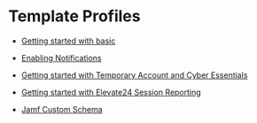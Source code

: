 # Template Profiles 

- [Getting started with basic](/Template%20Profiles/basic-com.jigsaw24.Elevate24%20copy.plist)

- [Enabling Notifications](/Template%20Profiles/com.apple.notificationsettings.plist)

- [Getting started with Temporary Account and Cyber Essentials](/Template%20Profiles/TempAccountExample-com.jigsaw24.Elevate24%20copy.plist)

- [Getting started with Elevate24 Session Reporting]()

- [Jamf Custom Schema](/Template%20Profiles/com.jigsaw24.Elevate24.json)